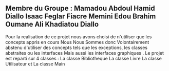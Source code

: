 Membre du Groupe :
Mamadou Abdoul Hamid Diallo
Isaac Feglar Fiacre Memini Edou
Brahim Oumane Ali
Khadiatou Diallo
--------------------------------
Pour la realisation de ce projet nous avons choisi de n'utiliser que les concepts appris en cours 
Nous Nous Sommes donc Volontairement abstenu d'utiliser des concepts tels que les exceptions, les classes abstraites ou les interfaces
Mais aussi les interfaces graphiques .
Le projet est reparti sur 4 classes :
La classe Bibliotheque 
La classe Livre
La classe Utilisateur et 
La classe Main

